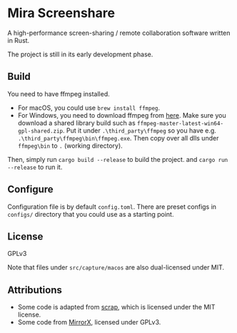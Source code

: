 # Mira Screenshare

A high-performance screen-sharing / remote collaboration software written in Rust.

The project is still in its early development phase.

## Build
You need to have ffmpeg installed.

* For macOS, you could use `brew install ffmpeg`.
* For Windows, you need to download ffmpeg from [here](https://github.com/BtbN/FFmpeg-Builds/releases).
Make sure you download a shared library build such as `ffmpeg-master-latest-win64-gpl-shared.zip`.
Put it under `.\third_party\ffmpeg` so you have e.g. `.\third_party\ffmpeg\bin\ffmpeg.exe`.
Then copy over all dlls under `ffmpeg\bin` to `.` (working directory).

Then, simply run `cargo build --release` to build the project. and `cargo run --release` to run it.

## Configure
Configuration file is by default `config.toml`. There are preset configs in `configs/` directory that you could use
as a starting point.

## License

GPLv3

Note that files under `src/capture/macos` are also dual-licensed under MIT.

## Attributions
* Some code is adapted from [scrap](https://github.com/quadrupleslap/scrap), which is licensed under the MIT license.
* Some code from [MirrorX](https://github.com/MirrorX-Desktop/MirrorX), licensed under GPLv3.
